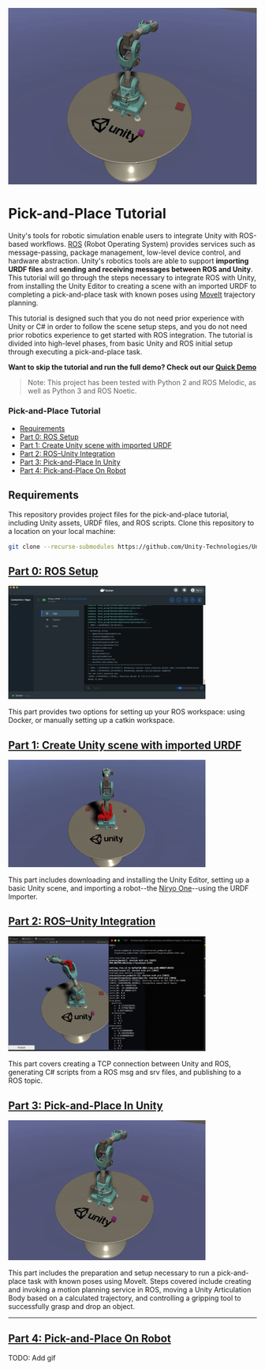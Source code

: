 <p align="center"><img src="img/0_pick_place.gif"/></p>

# Pick-and-Place Tutorial

Unity's tools for robotic simulation enable users to integrate Unity with ROS-based workflows. [ROS](http://wiki.ros.org/ROS/Introduction) (Robot Operating System) provides services such as message-passing, package management, low-level device control, and hardware abstraction. Unity's robotics tools are able to support **importing URDF files** and **sending and receiving messages between ROS and Unity**. This tutorial will go through the steps necessary to integrate ROS with Unity, from installing the Unity Editor to creating a scene with an imported URDF to completing a pick-and-place task with known poses using [MoveIt](https://moveit.ros.org/) trajectory planning. 

This tutorial is designed such that you do not need prior experience with Unity or C# in order to follow the scene setup steps, and you do not need prior robotics experience to get started with ROS integration. The tutorial is divided into high-level phases, from basic Unity and ROS initial setup through executing a pick-and-place task.

**Want to skip the tutorial and run the full demo? Check out our [Quick Demo](quick_demo.md)**

> Note: This project has been tested with Python 2 and ROS Melodic, as well as Python 3 and ROS Noetic.

### Pick-and-Place Tutorial
  - [Requirements](#requirements)
  - [Part 0: ROS Setup](#part-0-ros-setup)
  - [Part 1: Create Unity scene with imported URDF](#part-1-create-unity-scene-with-imported-urdf)
  - [Part 2: ROS–Unity Integration](#part-2-rosunity-integration)
  - [Part 3: Pick-and-Place In Unity](#part-3-pick-and-place)
  - [Part 4: Pick-and-Place On Robot](#part-4-pick-and-place)

## Requirements

This repository provides project files for the pick-and-place tutorial, including Unity assets, URDF files, and ROS scripts. Clone this repository to a location on your local machine:
  ```bash
  git clone --recurse-submodules https://github.com/Unity-Technologies/Unity-Robotics-Hub.git
  ```

## [Part 0: ROS Setup](0_ros_setup.md)

<img src="img/0_docker.png" width="400"/>

This part provides two options for setting up your ROS workspace: using Docker, or manually setting up a catkin workspace.

## [Part 1: Create Unity scene with imported URDF](1_urdf.md) 

<img src="img/1_end.gif" width="400"/>

This part includes downloading and installing the Unity Editor, setting up a basic Unity scene, and importing a robot--the [Niryo One](https://niryo.com/niryo-one/)--using the URDF Importer. 

## [Part 2: ROS–Unity Integration](2_ros_tcp.md)

<img src="img/2_echo.png" width="400"/>

This part covers creating a TCP connection between Unity and ROS, generating C# scripts from a ROS msg and srv files, and publishing to a ROS topic.

## [Part 3: Pick-and-Place In Unity](3_pick_and_place.md)
 
<img src="img/0_pick_place.gif" width="400"/>

This part includes the preparation and setup necessary to run a pick-and-place task with known poses using MoveIt. Steps covered include creating and invoking a motion planning service in ROS, moving a Unity Articulation Body based on a calculated trajectory, and controlling a gripping tool to successfully grasp and drop an object.

---

## [Part 4: Pick-and-Place On Robot](4_pick_and_place.md)

TODO: Add gif
